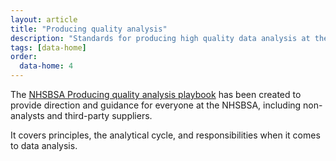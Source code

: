 ```yaml
---
layout: article
title: "Producing quality analysis"
description: "Standards for producing high quality data analysis at the NHSBSA"
tags: [data-home]
order:
  data-home: 4
---  
```

The [NHSBSA Producing quality analysis playbook][PQA 1] has been created to provide direction and guidance for everyone at the NHSBSA, including non-analysts and third-party suppliers.  
  
It covers principles, the analytical cycle, and responsibilities when it comes to data analysis.  
  
[PQA 1]: https://nhsbsa-data-analytics.github.io/nhsbsa-quality-analysis-playbook/